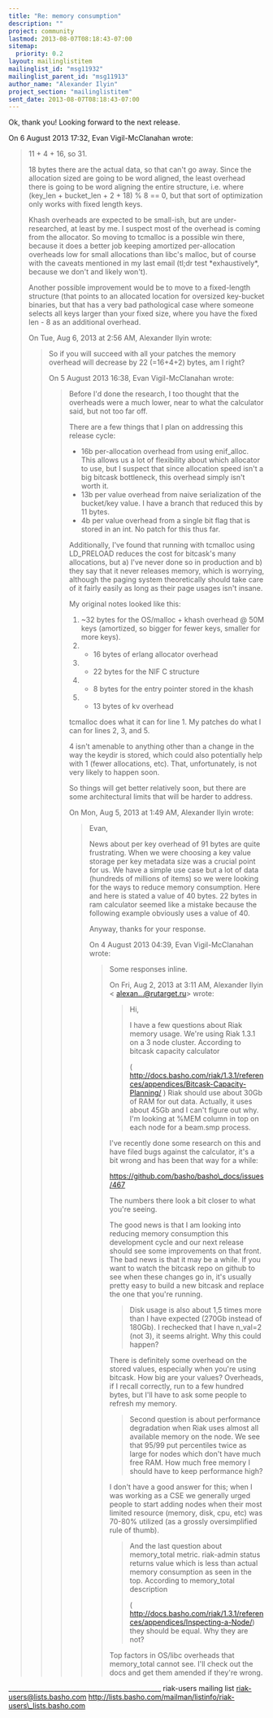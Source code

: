 ```yaml
---
title: "Re: memory consumption"
description: ""
project: community
lastmod: 2013-08-07T08:18:43-07:00
sitemap:
  priority: 0.2
layout: mailinglistitem
mailinglist_id: "msg11932"
mailinglist_parent_id: "msg11913"
author_name: "Alexander Ilyin"
project_section: "mailinglistitem"
sent_date: 2013-08-07T08:18:43-07:00
---
```



Ok, thank you! Looking forward to the next release.

On 6 August 2013 17:32, Evan Vigil-McClanahan  wrote:

> 11 + 4 + 16, so 31.
>
> 18 bytes there are the actual data, so that can't go away. Since the
> allocation sized are going to be word aligned, the least overhead
> there is going to be word aligning the entire structure, i.e. where
> (key\_len + bucket\_len + 2 + 18) % 8 == 0, but that sort of
> optimization only works with fixed length keys.
>
> Khash overheads are expected to be small-ish, but are
> under-researched, at least by me. I suspect most of the overhead is
> coming from the allocator. So moving to tcmalloc is a possible win
> there, because it does a better job keeping amortized per-allocation
> overheads low for small allocations than libc's malloc, but of course
> with the caveats mentioned in my last email (tl;dr test
> \*exhaustively\*, because we don't and likely won't).
>
> Another possible improvement would be to move to a fixed-length
> structure (that points to an allocated location for oversized
> key-bucket binaries, but that has a very bad pathological case where
> someone selects all keys larger than your fixed size, where you have
> the fixed len - 8 as an additional overhead.
>
> On Tue, Aug 6, 2013 at 2:56 AM, Alexander Ilyin 
> wrote:
> > So if you will succeed with all your patches the memory overhead will
> > decrease by 22 (=16+4+2) bytes, am I right?
> >
> >
> > On 5 August 2013 16:38, Evan Vigil-McClanahan 
> wrote:
> >>
> >> Before I'd done the research, I too thought that the overheads were a
> >> much lower, near to what the calculator said, but not too far off.
> >>
> >> There are a few things that I plan on addressing this release cycle:
> >> - 16b per-allocation overhead from using enif\_alloc. This allows us
> >> a lot of flexibility about which allocator to use, but I suspect that
> >> since allocation speed isn't a big bitcask bottleneck, this overhead
> >> simply isn't worth it.
> >> - 13b per value overhead from naive serialization of the bucket/key
> >> value. I have a branch that reduced this by 11 bytes.
> >> - 4b per value overhead from a single bit flag that is stored in an
> >> int. No patch for this thus far.
> >>
> >> Additionally, I've found that running with tcmalloc using LD\_PRELOAD
> >> reduces the cost for bitcask's many allocations, but a) I've never
> >> done so in production and b) they say that it never releases memory,
> >> which is worrying, although the paging system theoretically should
> >> take care of it fairly easily as long as their page usages isn't
> >> insane.
> >>
> >> My original notes looked like this:
> >>
> >> 1) ~32 bytes for the OS/malloc + khash overhead @ 50M keys
> >> (amortized, so bigger for fewer keys, smaller for more keys).
> >> 2) + 16 bytes of erlang allocator overhead
> >> 3) + 22 bytes for the NIF C structure
> >> 4) + 8 bytes for the entry pointer stored in the khash
> >> 5) + 13 bytes of kv overhead
> >>
> >> tcmalloc does what it can for line 1.
> >> My patches do what I can for lines 2, 3, and 5.
> >>
> >> 4 isn't amenable to anything other than a change in the way the keydir
> >> is stored, which could also potentially help with 1 (fewer
> >> allocations, etc). That, unfortunately, is not very likely to happen
> >> soon.
> >>
> >> So things will get better relatively soon, but there are some
> >> architectural limits that will be harder to address.
> >>
> >> On Mon, Aug 5, 2013 at 1:49 AM, Alexander Ilyin 
> >> wrote:
> >> > Evan,
> >> >
> >> > News about per key overhead of 91 bytes are quite frustrating. When we
> >> > were
> >> > choosing a key value storage per key metadata size was a crucial point
> >> > for
> >> > us. We have a simple use case but a lot of data (hundreds of millions
> of
> >> > items) so we were looking for the ways to reduce memory consumption.
> >> > Here and here is stated a value of 40 bytes. 22 bytes in ram
> calculator
> >> > seemed like a mistake because the following example obviously uses a
> >> > value
> >> > of 40.
> >> >
> >> > Anyway, thanks for your response.
> >> >
> >> >
> >> > On 4 August 2013 04:39, Evan Vigil-McClanahan 
> >> > wrote:
> >> >>
> >> >> Some responses inline.
> >> >>
> >> >> On Fri, Aug 2, 2013 at 3:11 AM, Alexander Ilyin <
> alexan...@rutarget.ru>
> >> >> wrote:
> >> >> > Hi,
> >> >> >
> >> >> > I have a few questions about Riak memory usage.
> >> >> > We're using Riak 1.3.1 on a 3 node cluster. According to bitcask
> >> >> > capacity
> >> >> > calculator
> >> >> >
> >> >> >
> >> >> > (
> http://docs.basho.com/riak/1.3.1/references/appendices/Bitcask-Capacity-Planning/
> )
> >> >> > Riak should use about 30Gb of RAM for out data. Actually, it uses
> >> >> > about
> >> >> > 45Gb
> >> >> > and I can't figure out why. I'm looking at %MEM column in top on
> each
> >> >> > node
> >> >> > for a beam.smp process.
> >> >>
> >> >> I've recently done some research on this and have filed bugs against
> >> >> the calculator, it's a bit wrong and has been that way for a while:
> >> >>
> >> >> https://github.com/basho/basho\_docs/issues/467
> >> >>
> >> >> The numbers there look a bit closer to what you're seeing.
> >> >>
> >> >> The good news is that I am looking into reducing memory consumption
> >> >> this development cycle and our next release should see some
> >> >> improvements on that front. The bad news is that it may be a while.
> >> >> If you want to watch the bitcask repo on github to see when these
> >> >> changes go in, it's usually pretty easy to build a new bitcask and
> >> >> replace the one that you're running.
> >> >>
> >> >> > Disk usage is also about 1,5 times more than I have expected (270Gb
> >> >> > instead
> >> >> > of 180Gb). I rechecked that I have n\_val=2 (not 3), it seems
> alright.
> >> >> > Why
> >> >> > this could happen?
> >> >>
> >> >> There is definitely some overhead on the stored values, especially
> >> >> when you're using bitcask. How big are your values? Overheads, if I
> >> >> recall correctly, run to a few hundred bytes, but I'll have to ask
> >> >> some people to refresh my memory.
> >> >>
> >> >> > Second question is about performance degradation when Riak uses
> >> >> > almost
> >> >> > all
> >> >> > available memory on the node. We see that 95/99 put percentiles
> twice
> >> >> > as
> >> >> > large for nodes which don't have much free RAM. How much free
> memory
> >> >> > I
> >> >> > should have to keep performance high?
> >> >>
> >> >> I don't have a good answer for this; when I was working as a CSE we
> >> >> generally urged people to start adding nodes when their most limited
> >> >> resource (memory, disk, cpu, etc) was 70-80% utilized (as a grossly
> >> >> oversimplified rule of thumb).
> >> >>
> >> >> > And the last question about memory\_total metric. riak-admin status
> >> >> > returns
> >> >> > value which is less than actual memory consumption as seen in the
> >> >> > top.
> >> >> > According to memory\_total description
> >> >> >
> >> >> >
> >> >> > (
> http://docs.basho.com/riak/1.3.1/references/appendices/Inspecting-a-Node/)
> >> >> > they should be equal. Why they are not?
> >> >>
> >> >> Top factors in OS/libc overheads that memory\_total cannot see. I'll
> >> >> check out the docs and get them amended if they're wrong.
> >> >
> >> >
> >
> >
>
\_\_\_\_\_\_\_\_\_\_\_\_\_\_\_\_\_\_\_\_\_\_\_\_\_\_\_\_\_\_\_\_\_\_\_\_\_\_\_\_\_\_\_\_\_\_\_
riak-users mailing list
riak-users@lists.basho.com
http://lists.basho.com/mailman/listinfo/riak-users\_lists.basho.com

